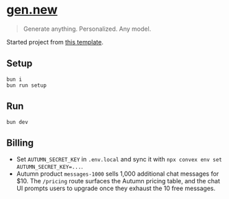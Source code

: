 # [gen.new](https://gen.new)

> Generate anything. Personalized. Any model.

Started project from [this template](https://github.com/Topfi/BetterAuth-Convex-9ui-shadcn-CLI-).

## Setup

```
bun i
bun run setup
```

## Run

```
bun dev
```

## Billing

- Set `AUTUMN_SECRET_KEY` in `.env.local` and sync it with `npx convex env set AUTUMN_SECRET_KEY=...`.
- Autumn product `messages-1000` sells 1,000 additional chat messages for $10. The `/pricing` route surfaces the Autumn pricing table, and the chat UI prompts users to upgrade once they exhaust the 10 free messages.
